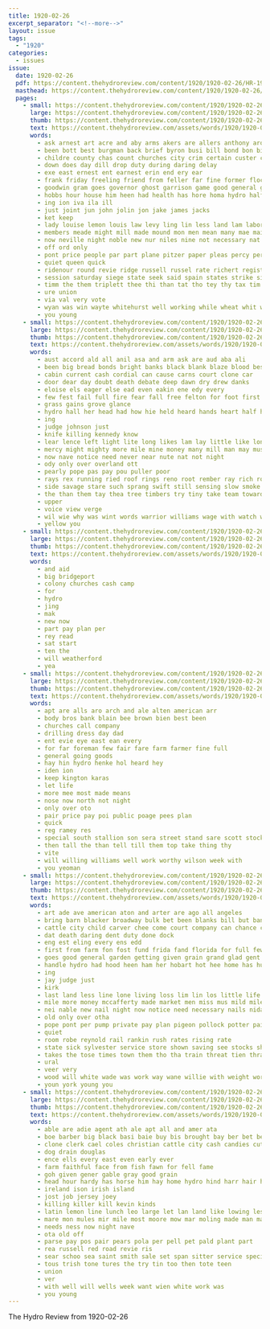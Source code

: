 ```yaml
---
title: 1920-02-26
excerpt_separator: "<!--more-->"
layout: issue
tags:
  - "1920"
categories:
  - issues
issue:
  date: 1920-02-26
  pdf: https://content.thehydroreview.com/content/1920/1920-02-26/HR-1920-02-26.pdf
  masthead: https://content.thehydroreview.com/content/1920/1920-02-26/masthead/HR-1920-02-26.jpg
  pages:
    - small: https://content.thehydroreview.com/content/1920/1920-02-26/small/HR-1920-02-26-01.jpg
      large: https://content.thehydroreview.com/content/1920/1920-02-26/large/HR-1920-02-26-01.jpg
      thumb: https://content.thehydroreview.com/content/1920/1920-02-26/thumbnails/HR-1920-02-26-01.jpg
      text: https://content.thehydroreview.com/assets/words/1920/1920-02-26/HR-1920-02-26-01.txt
      words:
        - ask arnest art acre and aby arms akers are allers anthony aro aly ago all ast able ave age
        - been bott best burgman back brief byron busi bill bond bon bills black board baby but business bers burg bankers
        - childre county chas count churches city crim certain custer campbell cal caller came contractor curtis cockerel comes clear crate clancy carter crosby chang call cover court
        - down does day dill drop duty during daring delay
        - exe east ernest ent earnest erin end ery ear
        - frank friday freeling friend from feller far fine former flock for fair fort forest
        - goodwin gram goes governor ghost garrison game good general gov given grave
        - hobbs hour house him heen had health has hore homa hydro half hom her home
        - ing ion iva ila ill
        - just joint jun john jolin jon jake james jacks
        - ket keep
        - lady louise lemon louis law levy ling lin less land lam labor line longer labo last laws
        - members meade might mill made mound mon men mean many mae mail marcum may miss man matters monday miller matter
        - now neville night noble new nur niles nine not necessary nat
        - off ord only
        - pont price people par part plane pitzer paper pleas percy per pon points pardon pounds pure pleasant present past pie papa pay proud
        - quiet queen quick
        - ridenour round revie ridge russell russel rate richert register robertson rom roads record rob reger run reit ray rog
        - session saturday siege state seek said spain states strike sick such startin salary schmid sunday steve show severe seo susan sine strong school store six she special sue sale seen
        - timm the them triplett thee thi than tat tho tey thy tax tim too town trip taft thu thro
        - ure union
        - via val very vote
        - wyan was win wayte whitehurst well working while wheat whit want wee wash willie weather west will week wilson white weeks wayt weatherford williams with wing work
        - you young
    - small: https://content.thehydroreview.com/content/1920/1920-02-26/small/HR-1920-02-26-02.jpg
      large: https://content.thehydroreview.com/content/1920/1920-02-26/large/HR-1920-02-26-02.jpg
      thumb: https://content.thehydroreview.com/content/1920/1920-02-26/thumbnails/HR-1920-02-26-02.jpg
      text: https://content.thehydroreview.com/assets/words/1920/1920-02-26/HR-1920-02-26-02.txt
      words:
        - aust accord ald all anil asa and arm ask are aud aba ali
        - been big bread bonds bright banks black blank blaze blood best bank better boy breath back bench body burns brought but bluff business
        - cabin current cash cordial can cause carns court clone car
        - door dear day doubt death debate deep dawn dry drew danks
        - eloise els eager else ead even eakin ene edy every
        - few fest fail full fire fear fall free felton for foot first feder far from forward fuller freed found fame face felt fast
        - grass gains grove glance
        - hydro hall her head had how hie held heard hands heart half hand hove him has
        - ing
        - judge johnson just
        - knife killing kennedy know
        - lear lence left light lite long likes lam lay little like longer lips last let live living
        - mercy might mighty more mile mine money many mill man may must mass made
        - now nave notice need never near nute nat not night
        - ody only over overland ott
        - pearly pope pas pay pou puller poor
        - rays rex running ried roof rings reno root rember ray rich rode rather
        - side savage stare such sprang swift still sensing slow smoke slight she say stocks steven state six self sunshine scrape shade stand spark seo sunrise strange summer shoulder salary
        - the than them tay thea tree timbers try tiny take team toward thom tate thing tell thore thad thou tear tift tho tor toll then timber
        - upper
        - voice view verge
        - wil wie why was wint words warrior williams wage with watch white wonder weight watt welcome while wood willis wall wild went well
        - yellow you
    - small: https://content.thehydroreview.com/content/1920/1920-02-26/small/HR-1920-02-26-03.jpg
      large: https://content.thehydroreview.com/content/1920/1920-02-26/large/HR-1920-02-26-03.jpg
      thumb: https://content.thehydroreview.com/content/1920/1920-02-26/thumbnails/HR-1920-02-26-03.jpg
      text: https://content.thehydroreview.com/assets/words/1920/1920-02-26/HR-1920-02-26-03.txt
      words:
        - and aid
        - big bridgeport
        - colony churches cash camp
        - for
        - hydro
        - jing
        - mak
        - new now
        - part pay plan per
        - rey read
        - sat start
        - ten the
        - will weatherford
        - yea
    - small: https://content.thehydroreview.com/content/1920/1920-02-26/small/HR-1920-02-26-04.jpg
      large: https://content.thehydroreview.com/content/1920/1920-02-26/large/HR-1920-02-26-04.jpg
      thumb: https://content.thehydroreview.com/content/1920/1920-02-26/thumbnails/HR-1920-02-26-04.jpg
      text: https://content.thehydroreview.com/assets/words/1920/1920-02-26/HR-1920-02-26-04.txt
      words:
        - apt are alls aro arch and ale alten american arr
        - body bros bank blain bee brown bien best been
        - churches call company
        - drilling dress day dad
        - ent evie eye east ean every
        - for far foreman few fair fare farm farmer fine full
        - general going goods
        - hay hin hydro henke hol heard hey
        - iden ion
        - keep kington karas
        - let life
        - more mee most made means
        - nose now north not night
        - only over oto
        - pair price pay poi public poage pees plan
        - quick
        - reg ramey res
        - special south stallion son sera street stand sare scott stock sell saturday surgeon spring
        - then tall the than tell till them top take thing thy
        - vite
        - will willing williams well work worthy wilson week with
        - you yeoman
    - small: https://content.thehydroreview.com/content/1920/1920-02-26/small/HR-1920-02-26-05.jpg
      large: https://content.thehydroreview.com/content/1920/1920-02-26/large/HR-1920-02-26-05.jpg
      thumb: https://content.thehydroreview.com/content/1920/1920-02-26/thumbnails/HR-1920-02-26-05.jpg
      text: https://content.thehydroreview.com/assets/words/1920/1920-02-26/HR-1920-02-26-05.txt
      words:
        - art ade ave american aton and arter are ago all angeles
        - bring barn blacker broadway bulk bet been blanks bill but bank body blackmer both bas
        - cattle city child carver chee come court company can chance cory call cant corn comp cost credit
        - dat death daring dent duty done dock
        - eng est eling every ens edd
        - first from farm fon fost fund frida fand florida for full few
        - goes good general garden getting given grain grand glad gent goods
        - handle hydro had hood heen ham her hobart hot hee home has hughes
        - ing
        - jay judge just
        - kirk
        - last land less line lone living loss lim lin los little life low lewis
        - mile more money mccafferty made market men miss mus mild miles muy man mort
        - nei nable new nail night now notice need necessary nails niday
        - old only over otha
        - pope pont per pump private pay plan pigeon pollock potter pair pound public pan penny poh part pitzer posse
        - quiet
        - room robe reynold rail rankin rush rates rising rate
        - state sick sylvester service store shown saving see stocks short surgeon soler suit sale seeds states saunder still sells sunday she sell small safe
        - takes the tose times town them tho tha train threat tien thralls talk tor ton than
        - ural
        - veer very
        - wood will white wade was work way wane willie with weight world wan waste war ward
        - youn york young you
    - small: https://content.thehydroreview.com/content/1920/1920-02-26/small/HR-1920-02-26-06.jpg
      large: https://content.thehydroreview.com/content/1920/1920-02-26/large/HR-1920-02-26-06.jpg
      thumb: https://content.thehydroreview.com/content/1920/1920-02-26/thumbnails/HR-1920-02-26-06.jpg
      text: https://content.thehydroreview.com/assets/words/1920/1920-02-26/HR-1920-02-26-06.txt
      words:
        - able are adie agent ath ale apt all and amer ata
        - boe barber big black basi baie buy bis brought bay ber bet been bugay business back
        - clone clerk cael coles christian cattle city cash candies cutter cotton colonel
        - dog drain douglas
        - ence ells every east even early ever
        - farm faithful face from fish fawn for fell fame
        - goh given gener gable gray good grain
        - head hour hardy has horse him hay home hydro hind harr hair had her hyde harrow handle hunt
        - ireland ison irish island
        - jost job jersey joey
        - killing killer kill kevin kinds
        - latin lemon line lunch leo large let lan land like lowing les light love
        - mare mon mules mir mile most moore mow mar moling made man march more meal mullins
        - needs ness now night nave
        - ota old off
        - parse pay pos pair pears pola per pell pet pald plant part
        - rea russell red road revie ris
        - sear schoo sea saint smith sale set span sitter service special shorts sell side south story sport spear scott she see stalk seed sain
        - tous trish tone tures the try tin too then tote teen
        - union
        - ver
        - with well will wells week want wien white work was
        - you young
---
```


The Hydro Review from 1920-02-26

<!--more-->

